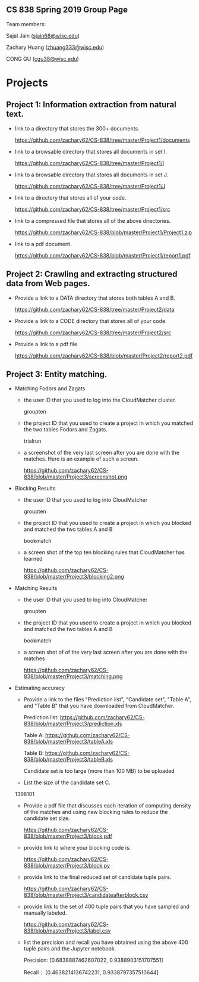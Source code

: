 ## CS 838 Spring 2019 Group Page

Team members:

Sajal Jain (sjain68@wisc.edu)

Zachary Huang (zhuang333@wisc.edu)

CONG GU (cgu38@wisc.edu)

# Projects

## Project 1: Information extraction from natural text.

- link to a directory that stores the 300+ documents. 

  https://github.com/zachary62/CS-838/tree/master/Project1/documents

- link to a browsable directory that stores all documents in set I.

  https://github.com/zachary62/CS-838/tree/master/Project1/I

- link to a browsable directory that stores all documents in set J.

  https://github.com/zachary62/CS-838/tree/master/Project1/J

- link to a directory that stores all of your code.

  https://github.com/zachary62/CS-838/tree/master/Project1/src

- link to a compressed file that stores all of the above directories. 

  https://github.com/zachary62/CS-838/blob/master/Project1/Project1.zip
  
- link to a pdf document.

  https://github.com/zachary62/CS-838/blob/master/Project1/report1.pdf

## Project 2: Crawling and extracting structured data from Web pages.

- Provide a link to a DATA directory that stores both tables A and B. 

  https://github.com/zachary62/CS-838/tree/master/Project2/data
  
- Provide a link to a CODE directory that stores all of your code.  

  https://github.com/zachary62/CS-838/tree/master/Project2/src
  
- Provide a link to a pdf file 

  https://github.com/zachary62/CS-838/blob/master/Project2/report2.pdf
  
## Project 3: Entity matching.

- Matching Fodors and Zagats

  -  the user ID that you used to log into the CloudMatcher cluster. 
    
     groupten

  -  the project ID that you used to create a project in which you matched the two tables Fodors and Zagats. 

     trialrun

  -  a screenshot of the very last screen after you are done with the matches. Here is an example of such a screen. 

     https://github.com/zachary62/CS-838/blob/master/Project3/screenshot.png
     
- Blocking Results

  - the user ID that you used to log into CloudMatcher
  
    groupten

  - the project ID that you used to create a project in which you blocked and matched the two tables A and B
  
    bookmatch

  - a screen shot of the top ten blocking rules that CloudMatcher has learned
  
    https://github.com/zachary62/CS-838/blob/master/Project3/blocking2.png

- Matching Results

  - the user ID that you used to log into CloudMatcher
  
    groupten

  - the project ID that you used to create a project in which you blocked and matched the two tables A and B
  
    bookmatch

  - a screen shot of of the very last screen after you are done with the matches
  
    https://github.com/zachary62/CS-838/blob/master/Project3/matching.png
    
- Estimating accuracy

  - Provide a link to the files "Prediction list", "Candidate set", "Table A", and "Table B" that you have downloaded from CloudMatcher. 
  
    Prediction list: https://github.com/zachary62/CS-838/blob/master/Project3/prediction.xls
    
    Table A: https://github.com/zachary62/CS-838/blob/master/Project3/tableA.xls
    
    Table B: https://github.com/zachary62/CS-838/blob/master/Project3/tableB.xls
    
    Candidate set is too large (more than 100 MB) to be uploaded
    
  - List the size of the candidate set C.
   
   1398101
  
  - Provide a pdf file that discusses each iteration of computing density of the matches and using new blocking rules to reduce the candidate set size. 
  
    https://github.com/zachary62/CS-838/blob/master/Project3/block.pdf

  - provide link to where your blocking code is. 
  
    https://github.com/zachary62/CS-838/blob/master/Project3/block.py
       
  - provide link to the final reduced set of candidate tuple pairs. 
  
    https://github.com/zachary62/CS-838/blob/master/Project3/candidateafterblock.csv
        
  - provide link to the set of 400 tuple pairs that you have sampled and manually labeled. 
      
    https://github.com/zachary62/CS-838/blob/master/Project3/label.csv
     
  - list the precision and recall you have obtained using the above 400 tuple pairs and the Jupyter notebook. 
  
    Precision: [0.6838887462607022, 0.9388903151707551]
    
    Recall： [0.4638214136742231, 0.9338797357510644]
